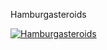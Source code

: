 Hamburgasteroids

[![Hamburgasteroids](http://img.youtube.com/vi/s3HMAkizwHs/0.jpg)](https://www.youtube.com/watch?v=s3HMAkizwHs "Hamburgasteroids")
